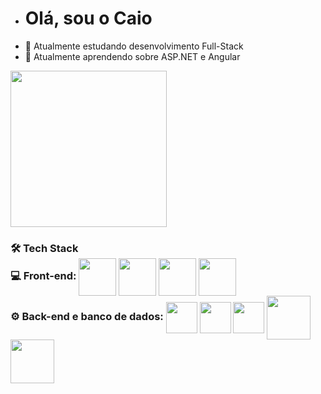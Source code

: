 - <h1> Olá, sou o Caio
- 👀 Atualmente estudando desenvolvimento Full-Stack
- 🌱 Atualmente aprendendo sobre ASP.NET e Angular

<div style ="display:inline_block">
      <img height= "250em"  src = "https://github-readme-stats.vercel.app/api?username=Caiopsilvsa"> 
</div> 

<div style ="display:inline_block"> 
   <h3> 🛠 Tech Stack
 <div>
       💻  Front-end:
       <img align ="center" height = "60em" src="https://cdn.jsdelivr.net/gh/devicons/devicon/icons/angularjs/angularjs-plain.svg"/>  
       <img align ="center" height=  "60cm" src="https://cdn.jsdelivr.net/gh/devicons/devicon/icons/react/react-original.svg" />
       <img align ="center" height = "60em" src="https://img.icons8.com/color/48/000000/javascript--v1.png"/>   
       <img align ="center" height = "60em" src="https://img.icons8.com/color/48/000000/typescript.png"/>   
  </div>      
         
  <div>
       ⚙️  Back-end e banco de dados:
        <img align ="center"height="50cm" src="https://cdn.jsdelivr.net/gh/devicons/devicon/icons/dotnetcore/dotnetcore-original.svg" />
        <img align ="center"height="50cm" src="https://cdn.jsdelivr.net/gh/devicons/devicon/icons/csharp/csharp-original.svg" />
        <img align ="center"height="50cm" src="https://cdn.jsdelivr.net/gh/devicons/devicon/icons/nodejs/nodejs-original.svg" />
        <img align ="center"height="70cm" src="https://cdn.jsdelivr.net/gh/devicons/devicon/icons/microsoftsqlserver/microsoftsqlserver-plain-wordmark.svg" />
        <img align ="center"height="70cm" src="https://cdn.jsdelivr.net/gh/devicons/devicon/icons/mysql/mysql-original-wordmark.svg" />
  </div>             
</div> 
